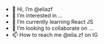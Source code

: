 - 👋 Hi, I’m @eliazf
- 👀 I’m interested in ...
- 🌱 I’m currently learning React JS
- 💞️ I’m looking to collaborate on ...
- 📫 How to reach me @elia.zf on IG

<!---
eliazf/eliazf is a ✨ special ✨ repository because its `README.md` (this file) appears on your GitHub profile.
You can click the Preview link to take a look at your changes.
--->
